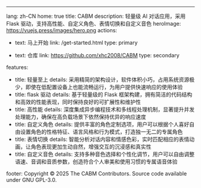 ---
lang: zh-CN
home: true
title: CABM
description: 轻量级 AI 对话应用，采用 Flask 驱动，支持高性能、自定义角色、表情切换和自定义音色
heroImage: https://vuejs.press/images/hero.png
actions:
  - text: 马上开始
    link: /get-started.html
    type: primary

  - text: 仓库
    link: https://github.com/xhc2008/CABM
    type: secondary

features:
  - title: 轻量至上
    details: 采用精简的架构设计，软件体积小巧，占用系统资源极少，即使在低配置设备上也能流畅运行，为用户提供快速响应的使用体验
  - title: flask 驱动
    details: 基于轻量级的 Flask 框架构建，拥有简洁的代码结构和高效的性能表现，同时保持良好的可扩展性和维护性
  - title: 高性能
    details: 深度集成异步编程技术和多线程处理机制，显著提升并发处理能力，确保在高负载场景下依然保持优异的响应速度
  - title: 自定义角色
    details: 提供丰富的角色定制选项，用户可以根据个人喜好自由设置角色的性格特征、语言风格和行为模式，打造独一无二的专属角色
  - title: 表情切换
    details: 智能分析对话内容和情感色彩，实时匹配相应的表情动画，让角色表现更加生动自然，增强交互的沉浸感和真实性
  - title: 自定义音色
    details: 支持多种音色选择和个性化调节，用户可以自由调整语速、音调和音质参数，创造符合个人审美和使用习惯的专属语音体验

footer: Copyright © 2025 The CABM Contributors. Source code available under GNU GPL-3.0.
